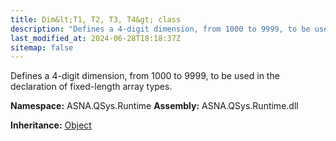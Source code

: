 ```yaml
---
title: Dim&lt;T1, T2, T3, T4&gt; class
description: "Defines a 4-digit dimension, from 1000 to 9999, to be used in the declaration of fixed-length array types. "
last_modified_at: 2024-06-28T18:18:37Z
sitemap: false
---
```


Defines a 4-digit dimension, from 1000 to 9999, to be used in the declaration of fixed-length array types.

**Namespace:** ASNA.QSys.Runtime
**Assembly:** ASNA.QSys.Runtime.dll

**Inheritance:** [Object](https://docs.microsoft.com/en-us/dotnet/api/system.object)
<br>
<br>
